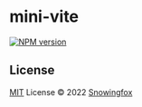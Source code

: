 # mini-vite

[![NPM version](https://img.shields.io/npm/v/pkg-name?color=a1b858&label=)](https://www.npmjs.com/package/pkg-name)

## License

[MIT](./LICENSE) License © 2022 [Snowingfox](https://github.com/snowingfox)

